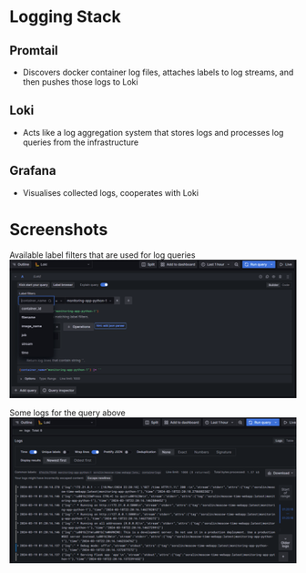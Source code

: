 # Logging Stack


## Promtail
- Discovers docker container log files, attaches labels to log streams, and then pushes those logs to Loki

## Loki
- Acts like a log aggregation system that stores logs and processes log queries from the infrastructure

## Grafana
- Visualises collected logs, cooperates with Loki

# Screenshots
Available label filters that are used for log queries
![](screenshots/labels.png)

Some logs for the query above
![](screenshots/app_python_logs.png)